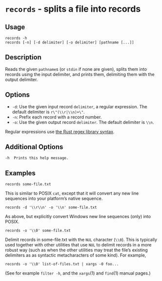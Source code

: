 # `records` - splits a file into records

## Usage

```
records -h
records [-n] [-d delimiter] [-o delimiter] [pathname [...]]
```

## Description

Reads the given `pathname`s (or `stdin` if none are given), splits them into
records using the input delimiter, and prints them, delimiting them with the
output delimiter.

## Options

* `-d`: Use the given input record `delimiter`, a regular expression. The
  default delimiter is `r\"(\\r|\\n)+\"`.
* `-n`: Prefix each record with a record number.
* `-o`: Use the given output record `delimiter`. The default delimiter is `\\n`.

Regular expressions use [the Rust regex library
syntax](https://docs.rs/regex/latest/regex/).

## Additional Options

    -h  Prints this help message.

## Examples

```
records some-file.txt
```

This is similar to POSIX `cat`, except that it will convert any new line
sequences into your platform’s native sequence.

```
records -d '\\r\\n' -o '\\n' some-file.txt
```

As above, but explicitly convert Windows new line sequences (only) into POSIX.

```
records -o '\\0' some-file.txt
```

Delimit records in some-file.txt with the `NUL` character (`\\0`). This is
typically used together with other utilities that use `NUL` to delimit records
in a more robust way (such as when the other utilities may treat the file’s
existing delimiters as as syntactic metacharacters of some kind). For example,

```
records -o '\\0' list-of-files.txt | xargs -0 foo...
```

(See for example `filter -h`, and the `xargs`(1) and `find`(1) manual pages.)
